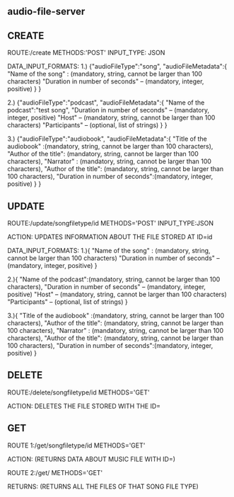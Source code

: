 ## audio-file-server

## CREATE
ROUTE:/create METHODS:'POST'  INPUT_TYPE: JSON

DATA_INPUT_FORMATS:
1.) {"audioFileType":"song",
        "audioFileMetadata":{
            "Name of the song" : (mandatory, string, cannot be larger than 100 characters)
            "Duration in number of seconds" – (mandatory, integer, positive)
              }
 }
 
 2.) {"audioFileType":"podcast",
        "audioFileMetadata":{
         "Name of the podcast":"test song",
        "Duration in number of seconds" – (mandatory, integer, positive)
        "Host" – (mandatory, string, cannot be larger than 100 characters)
        "Participants" – (optional, list of strings)
          }
  }
    
3.) {"audioFileType":"audiobook",
        "audioFileMetadata":{
            "Title of the audiobook" :(mandatory, string, cannot be larger than 100 characters),
            "Author of the title": (mandatory, string, cannot be larger than 100 characters),
            "Narrator" : (mandatory, string, cannot be larger than 100 characters),
            "Author of the title": (mandatory, string, cannot be larger than 100 characters),
            "Duration in number of seconds":(mandatory, integer, positive)
        }
}
 
 
## UPDATE
ROUTE:/update/songfiletype/id METHODS='POST' INPUT_TYPE:JSON


ACTION: UPDATES INFORMATION ABOUT THE FILE STORED AT ID=id
        
DATA_INPUT_FORMATS:
1.){
            "Name of the song" : (mandatory, string, cannot be larger than 100 characters)
            "Duration in number of seconds" – (mandatory, integer, positive)
              }
              
2.){
         "Name of the podcast":(mandatory, string, cannot be larger than 100 characters),
        "Duration in number of seconds" – (mandatory, integer, positive)
        "Host" – (mandatory, string, cannot be larger than 100 characters)
        "Participants" – (optional, list of strings)
          }
          
3.){
            "Title of the audiobook" :(mandatory, string, cannot be larger than 100 characters),
            "Author of the title": (mandatory, string, cannot be larger than 100 characters),
            "Narrator" : (mandatory, string, cannot be larger than 100 characters),
            "Author of the title": (mandatory, string, cannot be larger than 100 characters),
            "Duration in number of seconds":(mandatory, integer, positive)
        }


## DELETE
ROUTE:/delete/songfiletype/id METHODS='GET'

ACTION: DELETES THE FILE STORED WITH THE ID=<id>
 
## GET

ROUTE 1:/get/songfiletype/id METHODS='GET'

ACTION: (RETURNS DATA ABOUT MUSIC FILE WITH ID=<id>)

ROUTE 2:/get/<songfiletype> METHODS='GET'
        
RETURNS: (RETURNS ALL THE FILES OF THAT SONG FILE TYPE)
